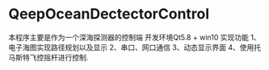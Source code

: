 # QeepOceanDectectorControl
本程序主要是作为一个深海探测器的控制端
开发环境Qt5.8 + win10
实现功能
1、电子海图实现路径规划以及显示
2、串口、网口通信
3、动态显示界面
4、使用托马斯特飞控摇杆进行控制.

